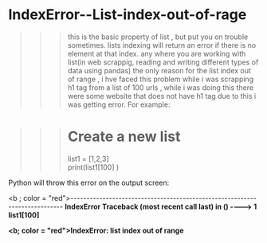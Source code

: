 # IndexError--List-index-out-of-rage

>>> this is the basic property of list , but put you on trouble sometimes.
>>> lists indexing will return an error if there is no element at that index. any where you are working with list(in web scrappig, reading and writing different types of data using pandas) the only reason for the list index out of range , i hve faced this problem while i was scrapping h1 tag from a list of 100 urls , while i was doing this there were some website that does not have h1 tag due to this i was getting error. For example:


>>># Create a new list
>>>list1 = [1,2,3]    
>>print(list1[100] )

Python will throw this error on the output screen:

<b ; color = "red">---------------------------------------------------------------------------
<b>IndexError                                Traceback (most recent call last)
<ipython-input-22-af6d2015fa1f> in <module>()
----> 1 list1[100]

<b; color = "red">IndexError: list index out of range
